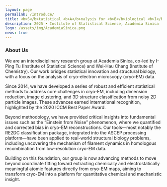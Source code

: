 ```yaml
---
layout: page
permalink: /Introduce/
title: <b>S</b>tatistical <b>A</b>nalysis for <b>B</b>iological <b>I</b>mage <b>D</b>ata
description: 2025 • Institute of Statistical Science, Academia Sinica
logo: /assets/img/AcademiaSinica.png
news: true
---
```


### About Us
We are an interdisciplinary research group at Academia Sinica, co-led by I-Ping Tu (Institute of Statistical Science) and Wei-Hau Chang (Institute of Chemistry). Our work bridges statistical innovation and structural biology, with a focus on the analysis of cryo-electron microscopy (cryo-EM) data.

Since 2014, we have developed a series of robust and efficient statistical methods to address core challenges in cryo-EM, including dimension reduction, image clustering, and 3D structure classification from noisy 2D particle images. These advances earned international recognition, highlighted by the 2020 ICCM Best Paper Award.

Beyond methodology, we have provided critical insights into fundamental issues such as the “Einstein from Noise” phenomenon, where we quantified and corrected bias in cryo-EM reconstructions. Our tools—most notably the RE2DC classification package, integrated into the ASCEP processing platform—have been applied to real-world structural biology problems, including uncovering the mechanism of filament dynamics in homologous recombination from low-resolution cryo-EM data.

Building on this foundation, our group is now advancing methods to move beyond coordinate fitting toward extracting chemically and electrostatically meaningful atomic features directly from cryo-EM maps, aiming to transform cryo-EM into a platform for quantitative chemical and mechanistic insight.